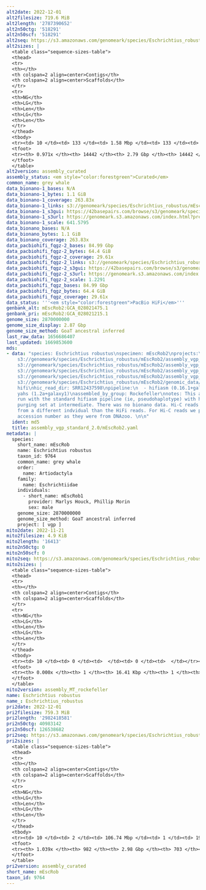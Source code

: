 ```yaml
---
alt2date: 2022-12-01
alt2filesize: 719.6 MiB
alt2length: '2787390652'
alt2n50ctg: '518291'
alt2n50scf: '518291'
alt2seq: https://s3.amazonaws.com/genomeark/species/Eschrichtius_robustus/mEscRob2/assembly_curated/mEscRob2.alt.cur.20221201.fasta.gz
alt2sizes: |
  <table class="sequence-sizes-table">
  <thead>
  <tr>
  <th></th>
  <th colspan=2 align=center>Contigs</th>
  <th colspan=2 align=center>Scaffolds</th>
  </tr>
  <tr>
  <th>NG</th>
  <th>LG</th>
  <th>Len</th>
  <th>LG</th>
  <th>Len</th>
  </tr>
  </thead>
  <tbody>
  <tr><td> 10 </td><td> 133 </td><td> 1.58 Mbp </td><td> 133 </td><td> 1.58 Mbp </td></tr><tr><td> 20 </td><td> 351 </td><td> 1.11 Mbp </td><td> 351 </td><td> 1.11 Mbp </td></tr><tr><td> 30 </td><td> 650 </td><td> 0.84 Mbp </td><td> 650 </td><td> 0.84 Mbp </td></tr><tr><td> 40 </td><td> 1033 </td><td> 0.67 Mbp </td><td> 1033 </td><td> 0.67 Mbp </td></tr><tr style="background-color:#cccccc;"><td> 50 </td><td> 1524 </td><td> 0.52 Mbp </td><td> 1524 </td><td> 0.52 Mbp </td></tr><tr><td> 60 </td><td> 2161 </td><td> 390.56 Kbp </td><td> 2161 </td><td> 390.56 Kbp </td></tr><tr><td> 70 </td><td> 3050 </td><td> 267.60 Kbp </td><td> 3050 </td><td> 267.60 Kbp </td></tr><tr><td> 80 </td><td> 4432 </td><td> 156.52 Kbp </td><td> 4432 </td><td> 156.52 Kbp </td></tr><tr><td> 90 </td><td> 7568 </td><td> 52.68 Kbp </td><td> 7568 </td><td> 52.68 Kbp </td></tr><tr><td> 100 </td><td> 0 </td><td>  </td><td> 0 </td><td>  </td></tr></tbody>
  <tfoot>
  <tr><th> 0.971x </th><th> 14442 </th><th> 2.79 Gbp </th><th> 14442 </th><th> 2.79 Gbp </th></tr>
  </tfoot>
  </table>
alt2version: assembly_curated
assembly_status: <em style="color:forestgreen">Curated</em>
common_name: grey whale
data_bionano-1_bases: N/A
data_bionano-1_bytes: 1.1 GiB
data_bionano-1_coverage: 263.83x
data_bionano-1_links: s3://genomeark/species/Eschrichtius_robustus/mEscRob1/genomic_data/bionano/<br>
data_bionano-1_s3gui: https://42basepairs.com/browse/s3/genomeark/species/Eschrichtius_robustus/mEscRob1/genomic_data/bionano/
data_bionano-1_s3url: https://genomeark.s3.amazonaws.com/index.html?prefix=species/Eschrichtius_robustus/mEscRob1/genomic_data/bionano/
data_bionano-1_scale: 641.5795
data_bionano_bases: N/A
data_bionano_bytes: 1.1 GiB
data_bionano_coverage: 263.83x
data_pacbiohifi_fqgz-2_bases: 84.99 Gbp
data_pacbiohifi_fqgz-2_bytes: 64.4 GiB
data_pacbiohifi_fqgz-2_coverage: 29.61x
data_pacbiohifi_fqgz-2_links: s3://genomeark/species/Eschrichtius_robustus/mEscRob2/genomic_data/pacbio_hifi/<br>
data_pacbiohifi_fqgz-2_s3gui: https://42basepairs.com/browse/s3/genomeark/species/Eschrichtius_robustus/mEscRob2/genomic_data/pacbio_hifi/
data_pacbiohifi_fqgz-2_s3url: https://genomeark.s3.amazonaws.com/index.html?prefix=species/Eschrichtius_robustus/mEscRob2/genomic_data/pacbio_hifi/
data_pacbiohifi_fqgz-2_scale: 1.2291
data_pacbiohifi_fqgz_bases: 84.99 Gbp
data_pacbiohifi_fqgz_bytes: 64.4 GiB
data_pacbiohifi_fqgz_coverage: 29.61x
data_status: '''<em style="color:forestgreen">PacBio HiFi</em>'''
genbank_alt: mEscRob2:GCA_028021475.1
genbank_pri: mEscRob2:GCA_028021215.1
genome_size: 2870000000
genome_size_display: 2.87 Gbp
genome_size_method: GoaT ancestral inferred
last_raw_data: 1656686407
last_updated: 1669853600
mds:
- data: "species: Eschrichtius robustus\nspecimen: mEscRob2\nprojects:\n  - vgp\nprimary:
    s3://genomeark/species/Eschrichtius_robustus/mEscRob2/assembly_vgp_standard_2.0/mEscRob2.standard.pri.20221005.fasta.gz\npretext:
    s3://genomeark/species/Eschrichtius_robustus/mEscRob2/assembly_vgp_standard_2.0/evaluation/pretext/mEscRob2_hap2__s2_heatmap.pretext\nhaplotigs:
    s3://genomeark/species/Eschrichtius_robustus/mEscRob2/assembly_vgp_standard_2.0/intermediates/mEscRob2_c2.fasta.gz\nkmer_spectra_img:
    s3://genomeark/species/Eschrichtius_robustus/mEscRob2/assembly_vgp_standard_2.0/evaluation/merqury/mEscRob2_png\npacbio_read_dir:
    s3://genomeark/species/Eschrichtius_robustus/mEscRob2/genomic_data/pacbio_hifi/\npacbio_read_type:
    hifi\nhic_read_dir: SRR12437598\npipeline:\n  - hifiasm (0.16.1+galaxy3)\n  -
    yahs (1.2a+galaxy1)\nassembled_by_group: Rockefeller\nnotes: This assembly was
    run with the standard hifiasm pipeline (ie, pseudohaplotype) with hifiasm internal
    purging set at intermediate. There was no bionano data. Hi-C reads were generated
    from a different indvidual than the HiFi reads. For Hi-C reads we put the SRR
    accession number as they were from DNAzoo. \n\n"
  ident: md5
  title: assembly_vgp_standard_2.0/mEscRob2.yaml
metadata: |
  species:
    short_name: mEscRob
    name: Eschrichtius robustus
    taxon_id: 9764
    common_name: grey whale
    order:
      name: Artiodactyla
    family:
      name: Eschrichtiidae
    individuals:
      - short_name: mEscRob1
        provider: Marlys Houck, Phillip Morin
        sex: male
    genome_size: 2870000000
    genome_size_method: GoaT ancestral inferred
    project: [ vgp ]
mito2date: 2022-11-21
mito2filesize: 4.9 KiB
mito2length: '16413'
mito2n50ctg: 0
mito2n50scf: 0
mito2seq: https://s3.amazonaws.com/genomeark/species/Eschrichtius_robustus/mEscRob2/assembly_MT_rockefeller/mEscRob2.MT.20221121.fasta.gz
mito2sizes: |
  <table class="sequence-sizes-table">
  <thead>
  <tr>
  <th></th>
  <th colspan=2 align=center>Contigs</th>
  <th colspan=2 align=center>Scaffolds</th>
  </tr>
  <tr>
  <th>NG</th>
  <th>LG</th>
  <th>Len</th>
  <th>LG</th>
  <th>Len</th>
  </tr>
  </thead>
  <tbody>
  <tr><td> 10 </td><td> 0 </td><td>  </td><td> 0 </td><td>  </td></tr><tr><td> 20 </td><td> 0 </td><td>  </td><td> 0 </td><td>  </td></tr><tr><td> 30 </td><td> 0 </td><td>  </td><td> 0 </td><td>  </td></tr><tr><td> 40 </td><td> 0 </td><td>  </td><td> 0 </td><td>  </td></tr><tr style="background-color:#cccccc;"><td> 50 </td><td> 0 </td><td style="background-color:#ff8888;">  </td><td> 0 </td><td style="background-color:#ff8888;">  </td></tr><tr><td> 60 </td><td> 0 </td><td>  </td><td> 0 </td><td>  </td></tr><tr><td> 70 </td><td> 0 </td><td>  </td><td> 0 </td><td>  </td></tr><tr><td> 80 </td><td> 0 </td><td>  </td><td> 0 </td><td>  </td></tr><tr><td> 90 </td><td> 0 </td><td>  </td><td> 0 </td><td>  </td></tr><tr><td> 100 </td><td> 0 </td><td>  </td><td> 0 </td><td>  </td></tr></tbody>
  <tfoot>
  <tr><th> 0.000x </th><th> 1 </th><th> 16.41 Kbp </th><th> 1 </th><th> 16.41 Kbp </th></tr>
  </tfoot>
  </table>
mito2version: assembly_MT_rockefeller
name: Eschrichtius robustus
name_: Eschrichtius_robustus
pri2date: 2022-12-01
pri2filesize: 759.3 MiB
pri2length: '2982418581'
pri2n50ctg: 40983142
pri2n50scf: 126538682
pri2seq: https://s3.amazonaws.com/genomeark/species/Eschrichtius_robustus/mEscRob2/assembly_curated/mEscRob2.pri.cur.20221201.fasta.gz
pri2sizes: |
  <table class="sequence-sizes-table">
  <thead>
  <tr>
  <th></th>
  <th colspan=2 align=center>Contigs</th>
  <th colspan=2 align=center>Scaffolds</th>
  </tr>
  <tr>
  <th>NG</th>
  <th>LG</th>
  <th>Len</th>
  <th>LG</th>
  <th>Len</th>
  </tr>
  </thead>
  <tbody>
  <tr><td> 10 </td><td> 2 </td><td> 106.74 Mbp </td><td> 1 </td><td> 190.21 Mbp </td></tr><tr><td> 20 </td><td> 5 </td><td> 88.75 Mbp </td><td> 3 </td><td> 152.77 Mbp </td></tr><tr><td> 30 </td><td> 8 </td><td> 77.16 Mbp </td><td> 4 </td><td> 147.58 Mbp </td></tr><tr><td> 40 </td><td> 12 </td><td> 66.95 Mbp </td><td> 6 </td><td> 139.74 Mbp </td></tr><tr style="background-color:#cccccc;"><td> 50 </td><td> 18 </td><td style="background-color:#88ff88;"> 40.98 Mbp </td><td> 9 </td><td style="background-color:#88ff88;"> 126.54 Mbp </td></tr><tr><td> 60 </td><td> 26 </td><td> 29.73 Mbp </td><td> 11 </td><td> 114.12 Mbp </td></tr><tr><td> 70 </td><td> 37 </td><td> 22.16 Mbp </td><td> 14 </td><td> 100.89 Mbp </td></tr><tr><td> 80 </td><td> 55 </td><td> 11.39 Mbp </td><td> 17 </td><td> 86.87 Mbp </td></tr><tr><td> 90 </td><td> 126 </td><td> 2.09 Mbp </td><td> 20 </td><td> 67.02 Mbp </td></tr><tr><td> 100 </td><td> 406 </td><td> 0.51 Mbp </td><td> 164 </td><td> 0.71 Mbp </td></tr></tbody>
  <tfoot>
  <tr><th> 1.039x </th><th> 982 </th><th> 2.98 Gbp </th><th> 703 </th><th> 2.98 Gbp </th></tr>
  </tfoot>
  </table>
pri2version: assembly_curated
short_name: mEscRob
taxon_id: 9764
---
```

